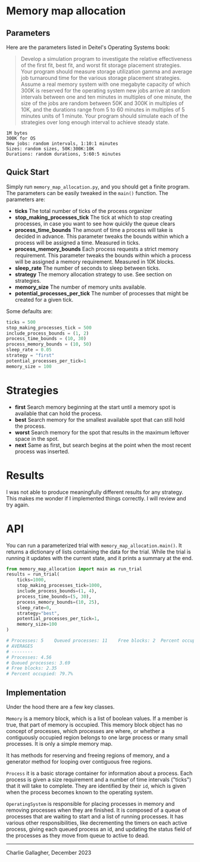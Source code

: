 # Memory map allocation
## Parameters
Here are the parameters listed in Deitel's Operating Systems book:

> Develop a simulation program to investigate the relative effectiveness of the first fit, best fit, and worst fit storage placement strategies. Your program should measure storage utilization gamma and average job turnaround time for the various storage placement strategies. Assume a real memory system with one megabyte capacity of which 300K is reserved for the operating system new jobs arrive at random intervals between one and ten minutes in multiples of one minute, the size of the jobs are random between 50K and 300K in multiples of 10K, and the durations range from 5 to 60 minutes in multiples of 5 minutes units of 1 minute. Your program should simulate each of the strategies over long enough interval to achieve steady state.

```
1M bytes
300K for OS
New jobs: random intervals, 1:10:1 minutes
Sizes: random sizes, 50K:300K:10K
Durations: random durations, 5:60:5 minutes
```


## Quick Start

Simply run `memory_map_allocation.py`, and you should get a finite program. The parameters can be easily tweaked in the ``main()`` function. The parameters are:

- **ticks** The total number of ticks of the process organizer
- **stop_making_processes_tick** The tick at which to stop creating processes, in case you want to see how quickly the queue clears
- **process_time_bounds** The amount of time a process will take is decided in advance. This parameter tweaks the bounds within which a process will be assigned a time. Measured in ticks.
- **process_memory_bounds** Each process requests a strict memory requirement. This parameter tweaks the bounds within which a process will be assigned a memory requirement. Measured in 10K blocks.
- **sleep_rate** The number of seconds to sleep between ticks.
- **strategy** The memory allocation strategy to use. See section on strategies.
- **memory_size** The number of memory units available.
- **potential_processes_per_tick** The number of processes that might be created for a given tick.

Some defaults are:

```py
ticks = 500
stop_making_processes_tick = 500
include_process_bounds = (1, 2)
process_time_bounds = (10, 30)
process_memory_bounds = (10, 50)
sleep_rate = 0.05
strategy = "first"
potential_processes_per_tick=1
memory_size = 100
```


# Strategies

- **first** Search memory beginning at the start until a memory spot is available that can hold the process.
- **best** Search memory for the smallest available spot that can still hold the process.
- **worst** Search memory for the spot that results in the maximum leftover space in the spot.
- **next** Same as first, but search begins at the point when the most recent process was inserted.


# Results
I was not able to produce meaningfully different results for any strategy. This makes me wonder if I implemented things correctly. I will review and try again.

# API
You can run a parameterized trial with `memory_map_allocation.main()`. It returns a dictionary of lists containing the data for the trial. While the trial is running it updates with the current state, and it prints a summary at the end.

```py
from memory_map_allocation import main as run_trial
results = run_trial(
    ticks=1000,
    stop_making_processes_tick=1000,
    include_process_bounds=(1, 4),
    process_time_bounds=(5, 30),
    process_memory_bounds=(10, 25),
    sleep_rate=0,
    strategy="best",
    potential_processes_per_tick=1,
    memory_size=100
)

# Processes: 5    Queued processes: 11    Free blocks: 2  Percent occupied: 96.0%                                    
# AVERAGES
# --------
# Processes: 4.56
# Queued processes: 3.69
# Free blocks: 2.35
# Percent occupied: 79.7%
```


## Implementation
Under the hood there are a few key classes.

`Memory` is a memory block, which is a list of boolean values. If a member is true, that part of memory is occupied. This memory block object has no concept of processes, which processes are where, or whether a contiguously occupied region belongs to one large process or many small processes. It is only a simple memory map.

It has methods for reserving and freeing regions of memory, and a generator method for looping over contiguous free regions.

`Process` it is a basic storage container for information about a process. Each process is given a size requirement and a number of time intervals ("ticks") that it will take to complete. They are identified by their `id`, which is given when the process becomes known to the operating system.

`OperatingSystem` is responsible for placing processes in memory and removing processes when they are finished. It is composed of a queue of processes that are waiting to start and a list of running processes. It has various other responsibilities, like decrementing the timers on each active process, giving each queued process an id, and updating the status field of the processes as they move from queue to active to dead.




---

Charlie Gallagher, December 2023